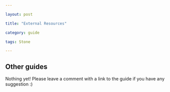 ```yaml
---

layout: post

title: "External Resources"

category: guide

tags: Stone

---
```


## Other guides

Nothing yet! Please leave a comment with a link to the guide if you have any suggestion :)
